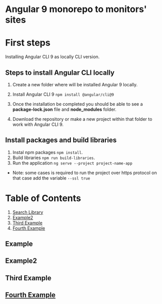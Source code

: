 # Angular 9 monorepo to monitors' sites

# First steps

Installing Angular CLI 9 as locally CLI version.

## Steps to install Angular CLI locally 

1. Create a new folder where will be installed Angular 9 locally.

2. Install Angular CLI 9 `` npm install @angular/cli@9 ``
3. Once the installation be completed you should be able to see a **package-lock.json** file and **node_modules** folder.

4. Download the repository or make a new project within that folder to work with Angular CLI 9.


## Install packages and build libraries

1. Instal npm packages `` npm install ``.
2. Build libraries `` npm run build-libraries ``.
3. Run the application `` ng serve --project project-name-app ``

* Note: some cases is required to run the project over https protocol on that case add the variable  `` --ssl true  `` 


# Table of Contents
1. [Search Library](search-lib/search-lib.md)
2. [Example2](#example2)
3. [Third Example](#third-example)
4. [Fourth Example](#fourth-examplehttpwwwfourthexamplecom)

## Example
## Example2
## Third Example
## [Fourth Example](http://www.fourthexample.com) 